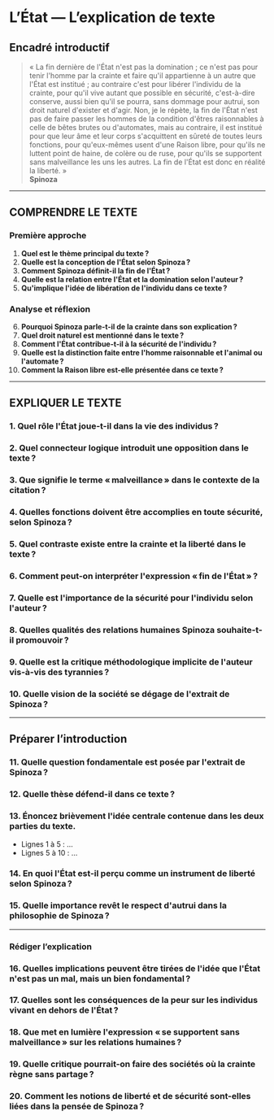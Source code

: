 # L’État — L’explication de texte

## Encadré introductif
> « La fin dernière de l'État n'est pas la domination ; ce n'est pas pour tenir l'homme par la crainte et faire qu'il appartienne à un autre que l'État est institué ; au contraire c'est pour libérer l'individu de la crainte, pour qu'il vive autant que possible en sécurité, c'est-à-dire conserve, aussi bien qu'il se pourra, sans dommage pour autrui, son droit naturel d'exister et d'agir. Non, je le répète, la fin de l'État n'est pas de faire passer les hommes de la condition d'êtres raisonnables à celle de bêtes brutes ou d'automates, mais au contraire, il est institué pour que leur âme et leur corps s'acquittent en sûreté de toutes leurs fonctions, pour qu'eux-mêmes usent d'une Raison libre, pour qu'ils ne luttent point de haine, de colère ou de ruse, pour qu'ils se supportent sans malveillance les uns les autres. La fin de l'État est donc en réalité la liberté. »  
> **Spinoza**

---

## COMPRENDRE LE TEXTE

### Première approche

1. **Quel est le thème principal du texte ?**  
2. **Quelle est la conception de l'État selon Spinoza ?**  
3. **Comment Spinoza définit-il la fin de l'État ?**  
4. **Quelle est la relation entre l'État et la domination selon l'auteur ?**  
5. **Qu'implique l'idée de libération de l'individu dans ce texte ?**  

### Analyse et réflexion

6. **Pourquoi Spinoza parle-t-il de la crainte dans son explication ?**  
7. **Quel droit naturel est mentionné dans le texte ?**  
8. **Comment l'État contribue-t-il à la sécurité de l'individu ?**  
9. **Quelle est la distinction faite entre l'homme raisonnable et l'animal ou l'automate ?**  
10. **Comment la Raison libre est-elle présentée dans ce texte ?**  

---

## EXPLIQUER LE TEXTE

### 1. Quel rôle l'État joue-t-il dans la vie des individus ?  

### 2. Quel connecteur logique introduit une opposition dans le texte ?  

### 3. Que signifie le terme « malveillance » dans le contexte de la citation ?  

### 4. Quelles fonctions doivent être accomplies en toute sécurité, selon Spinoza ?  

### 5. Quel contraste existe entre la crainte et la liberté dans le texte ?  

### 6. Comment peut-on interpréter l'expression « fin de l'État » ?  

### 7. Quelle est l'importance de la sécurité pour l'individu selon l'auteur ?  

### 8. Quelles qualités des relations humaines Spinoza souhaite-t-il promouvoir ?  

### 9. Quelle est la critique méthodologique implicite de l'auteur vis-à-vis des tyrannies ?  

### 10. Quelle vision de la société se dégage de l'extrait de Spinoza ?  

---

## Préparer l’introduction

### 11. Quelle question fondamentale est posée par l'extrait de Spinoza ?  

### 12. Quelle thèse défend-il dans ce texte ?  

### 13. Énoncez brièvement l'idée centrale contenue dans les deux parties du texte.  
- Lignes 1 à 5 : …  
- Lignes 5 à 10 : …

### 14. En quoi l'État est-il perçu comme un instrument de liberté selon Spinoza ?  

### 15. Quelle importance revêt le respect d'autrui dans la philosophie de Spinoza ?  

---

### Rédiger l’explication

### 16. Quelles implications peuvent être tirées de l'idée que l'État n'est pas un mal, mais un bien fondamental ?  

### 17. Quelles sont les conséquences de la peur sur les individus vivant en dehors de l'État ?  

### 18. Que met en lumière l'expression « se supportent sans malveillance » sur les relations humaines ?  

### 19. Quelle critique pourrait-on faire des sociétés où la crainte règne sans partage ?  

### 20. Comment les notions de liberté et de sécurité sont-elles liées dans la pensée de Spinoza ?  